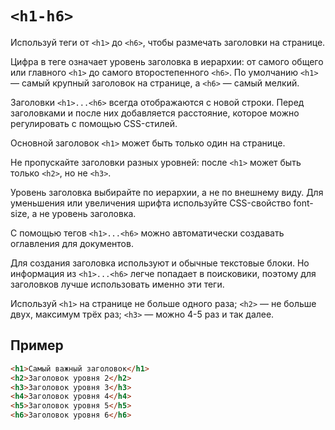 # `<h1-h6>`

Используй теги от `<h1>` до `<h6>`, чтобы размечать заголовки на странице.

Цифра в теге означает уровень заголовка в иерархии: от самого общего или главного `<h1>` до самого второстепенного `<h6>`. По умолчанию `<h1>` — самый крупный заголовок на странице, а `<h6>` — самый мелкий.

Заголовки `<h1>...<h6>` всегда отображаются с новой строки. Перед заголовками и после них добавляется расстояние, которое можно регулировать с помощью CSS-стилей.

Основной заголовок `<h1>` может быть только один на странице.

Не пропускайте заголовки разных уровней: после `<h1>` может быть только `<h2>`, но не `<h3>`.

Уровень заголовка выбирайте по иерархии, а не по внешнему виду. Для уменьшения или увеличения шрифта используйте CSS-свойство font-size, а не уровень заголовка.

С помощью тегов `<h1>...<h6>` можно автоматически создавать оглавления для документов.

Для создания заголовка используют и обычные текстовые блоки. Но информация из `<h1>...<h6>` легче попадает в поисковики, поэтому для заголовков лучше использовать именно эти теги.

Используй `<h1>` на странице не больше одного раза; `<h2>` — не больше двух, максимум трёх раз; `<h3>` — можно 4-5 раз и так далее.

## Пример

```html
<h1>Самый важный заголовок</h1>
<h2>Заголовок уровня 2</h2>
<h3>Заголовок уровня 3</h3>
<h4>Заголовок уровня 4</h4>
<h5>Заголовок уровня 5</h5>
<h6>Заголовок уровня 6</h6>
```
